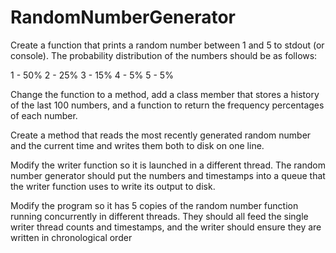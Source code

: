 # RandomNumberGenerator
Create a function that prints a random number between 1 and 5 to stdout (or console). 
The probability distribution of the numbers should be as follows:

1 - 50%
2 - 25%
3 - 15%
4 - 5%
5 - 5%

Change the function to a method, add a class member that stores a history of the last 100 numbers, 
and a function to return the frequency percentages of each number.

Create a method that reads the most recently generated random number and the current time and writes them both to disk on one line.

Modify the writer function so it is launched in a different thread. 
The random number generator should put the numbers and timestamps into a queue that the writer function uses to write its output to disk.

Modify the program so it has 5 copies of the random number function running concurrently in different threads. 
They should all feed the single writer thread counts and timestamps, and the writer should ensure they are written in chronological order
